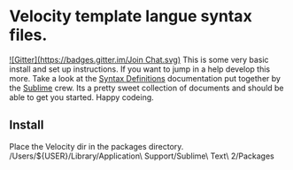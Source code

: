 # Velocity template langue syntax files.
[![Gitter](https://badges.gitter.im/Join Chat.svg)](https://gitter.im/ishmaelAhmed/Sublime-Text-2-Velocity-syntax-files?utm_source=badge&utm_medium=badge&utm_campaign=pr-badge&utm_content=badge)
This is some very basic install and set up instructions.
If you want to jump in a help develop this more. Take a look at the [Syntax Definitions](http://sublimetext.info/docs/en/extensibility/syntaxdefs.html) documentation put together by the [Sublime](http://sublimetext.info/) crew. Its a pretty sweet collection of documents and should be able to get you started. Happy codeing.

## Install
Place the Velocity dir in the packages directory.
	/Users/${USER}/Library/Application\ Support/Sublime\ Text\ 2/Packages
